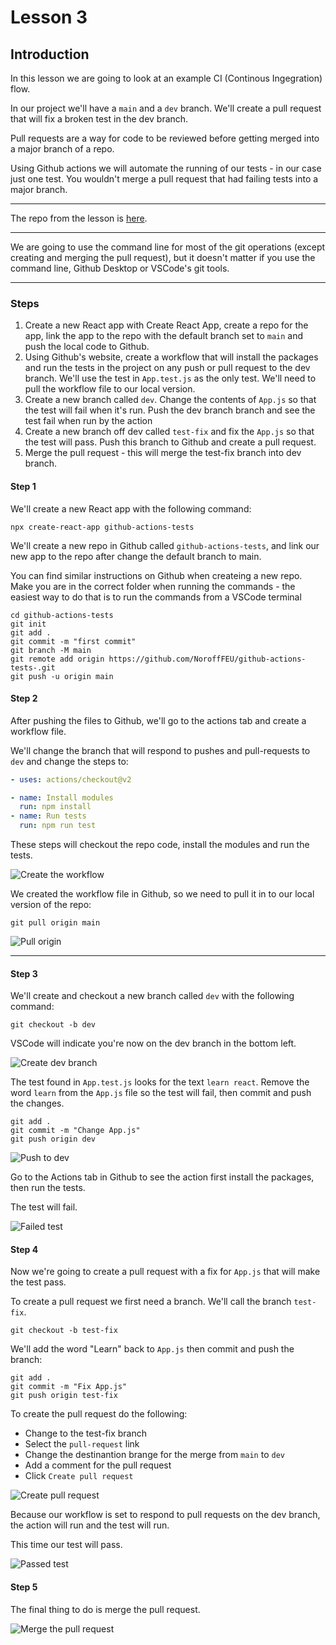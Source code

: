 # Lesson 3

## Introduction

In this lesson we are going to look at an example CI (Continous Ingegration) flow.

In our project we'll have a `main` and a `dev` branch. We'll create a pull request that will fix a broken test in the dev branch.

Pull requests are a way for code to be reviewed before getting merged into a major branch of a repo.

Using Github actions we will automate the running of our tests - in our case just one test. You wouldn't merge a pull request that had failing tests into a major branch.

---

The repo from the lesson is <a href="https://github.com/NoroffFEU/github-actions-tests" target="_blank">here</a>.

---

We are going to use the command line for most of the git operations (except creating and merging the pull request), but it doesn't matter if you use the command line, Github Desktop or VSCode's git tools.

---

### Steps

1. Create a new React app with Create React App, create a repo for the app, link the app to the repo with the default branch set to `main` and push the local code to Github.
2. Using Github's website, create a workflow that will install the packages and run the tests in the project on any push or pull request to the dev branch. We'll use the test in `App.test.js` as the only test. We'll need to pull the workflow file to our local version.
3. Create a new branch called `dev`. Change the contents of `App.js` so that the test will fail when it's run. Push the dev branch branch and see the test fail when run by the action
4. Create a new branch off dev called `test-fix` and fix the `App.js` so that the test will pass. Push this branch to Github and create a pull request.
5. Merge the pull request - this will merge the test-fix branch into dev branch.

#### Step 1

We'll create a new React app with the following command:

```
npx create-react-app github-actions-tests
```

We'll create a new repo in Github called `github-actions-tests`, and link our new app to the repo after change the default branch to main.

You can find similar instructions on Github when createing a new repo. Make you are in the correct folder when running the commands - the easiest way to do that is to run the commands from a VSCode terminal

```
cd github-actions-tests
git init
git add .
git commit -m "first commit"
git branch -M main
git remote add origin https://github.com/NoroffFEU/github-actions-tests-.git
git push -u origin main
```

#### Step 2

After pushing the files to Github, we'll go to the actions tab and create a workflow file.

We'll change the branch that will respond to pushes and pull-requests to `dev` and change the steps to:

```yml
- uses: actions/checkout@v2

- name: Install modules
  run: npm install
- name: Run tests
  run: npm run test
```

These steps will checkout the repo code, install the modules and run the tests.

<img src="/images/actions-test-1.gif" alt="Create the workflow" style="max-width: 800px">

We created the workflow file in Github, so we need to pull it in to our local version of the repo:

```
git pull origin main
```

<img src="/images/actions-test-2.gif" alt="Pull origin" style="max-width: 800px">

<!-- [Go to lesson 4](4) -->

---

#### Step 3

We'll create and checkout a new branch called `dev` with the following command:

```
git checkout -b dev
```

VSCode will indicate you're now on the dev branch in the bottom left.

<img src="/images/actions-test-3.gif" alt="Create dev branch" style="max-width: 800px">

The test found in `App.test.js` looks for the text `learn react`. Remove the word `learn` from the `App.js` file so the test will fail, then commit and push the changes.

```
git add .
git commit -m "Change App.js"
git push origin dev
```

<img src="/images/actions-test-4.gif" alt="Push to dev" style="max-width: 800px">

Go to the Actions tab in Github to see the action first install the packages, then run the tests.

The test will fail.

<img src="/images/actions-test-5.png" alt="Failed test" style="max-width: 800px">

#### Step 4

Now we're going to create a pull request with a fix for `App.js` that will make the test pass.

To create a pull request we first need a branch. We'll call the branch `test-fix`.

```
git checkout -b test-fix
```

We'll add the word "Learn" back to `App.js` then commit and push the branch:

```
git add .
git commit -m "Fix App.js"
git push origin test-fix
```

To create the pull request do the following:

-   Change to the test-fix branch
-   Select the `pull-request` link
-   Change the destinantion brange for the merge from `main` to `dev`
-   Add a comment for the pull request
-   Click `Create pull request`

<img src="/images/actions-test-6.gif" alt="Create pull request" style="max-width: 800px">

Because our workflow is set to respond to pull requests on the dev branch, the action will run and the test will run.

This time our test will pass.

<img src="/images/actions-test-7.png" alt="Passed test" style="max-width: 800px">

#### Step 5

The final thing to do is merge the pull request.

<img src="/images/actions-test-8.gif" alt="Merge the pull request" style="max-width: 800px">

